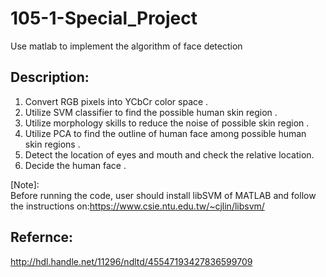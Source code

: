 # 105-1-Special_Project
Use matlab to implement the algorithm of face detection
## Description:
1. Convert RGB pixels into YCbCr color space . 
2. Utilize SVM classifier to find the possible human skin region . 
3. Utilize morphology skills to reduce the noise of possible skin region . 
4. Utilize PCA to find the outline of human face among possible human skin regions . 
5. Detect the location of eyes and mouth and check the relative location. 
6. Decide the human face . 

[Note]:  
Before running the code, user should install libSVM of MATLAB and follow the instructions on:<https://www.csie.ntu.edu.tw/~cjlin/libsvm/>
## Refernce:
<http://hdl.handle.net/11296/ndltd/45547193427836599709>
